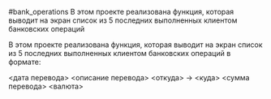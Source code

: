 #bank_operations
В этом проекте реализована функция, которая выводит на экран список из 5 последних выполненных клиентом банковских операций

В этом проекте реализована функция, которая выводит на экран список из 5 последних выполненных клиентом банковских операций в формате:

<дата перевода> <описание перевода>
<откуда> -> <куда>
<сумма перевода> <валюта>
